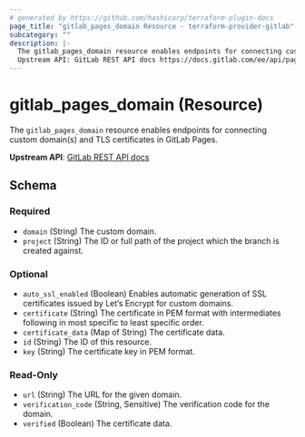 ```yaml
---
# generated by https://github.com/hashicorp/terraform-plugin-docs
page_title: "gitlab_pages_domain Resource - terraform-provider-gitlab"
subcategory: ""
description: |-
  The gitlab_pages_domain resource enables endpoints for connecting custom domain(s) and TLS certificates in GitLab Pages.
  Upstream API: GitLab REST API docs https://docs.gitlab.com/ee/api/pages_domains.html
---
```


# gitlab_pages_domain (Resource)

The `gitlab_pages_domain` resource enables endpoints for connecting custom domain(s) and TLS certificates in GitLab Pages.

**Upstream API**: [GitLab REST API docs](https://docs.gitlab.com/ee/api/pages_domains.html)



<!-- schema generated by tfplugindocs -->
## Schema

### Required

- `domain` (String) The custom domain.
- `project` (String) The ID or full path of the project which the branch is created against.

### Optional

- `auto_ssl_enabled` (Boolean) Enables automatic generation of SSL certificates issued by Let’s Encrypt for custom domains.
- `certificate` (String) The certificate in PEM format with intermediates following in most specific to least specific order.
- `certificate_data` (Map of String) The certificate data.
- `id` (String) The ID of this resource.
- `key` (String) The certificate key in PEM format.

### Read-Only

- `url` (String) The URL for the given domain.
- `verification_code` (String, Sensitive) The verification code for the domain.
- `verified` (Boolean) The certificate data.


